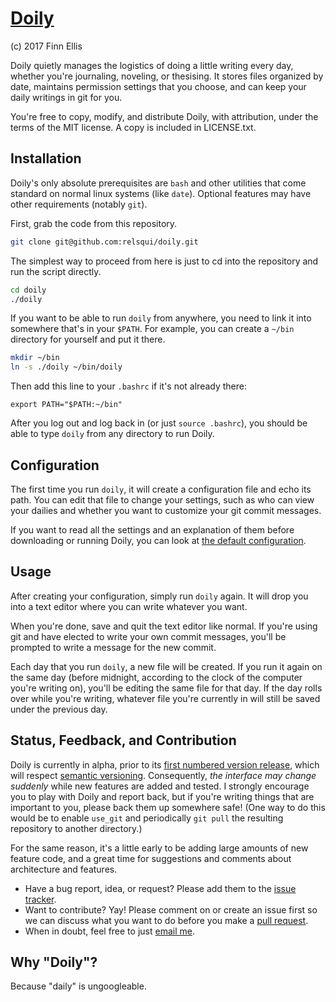 # [Doily](https://github.com/relsqui/doily)
(c) 2017 Finn Ellis

Doily quietly manages the logistics of doing a little writing every day,
whether you're journaling, noveling, or thesising. It stores files organized by
date, maintains permission settings that you choose, and can keep your daily
writings in git for you.

You're free to copy, modify, and distribute Doily, with attribution, under the
terms of the MIT license. A copy is included in LICENSE.txt.


## Installation

Doily's only absolute prerequisites are `bash` and other utilities that come
standard on normal linux systems (like `date`). Optional features may have
other requirements (notably `git`).

First, grab the code from this repository.

```bash
git clone git@github.com:relsqui/doily.git
```

The simplest way to proceed from here is just to cd into the repository and
run the script directly.

```bash
cd doily
./doily
```

If you want to be able to run `doily` from anywhere, you need to link it
into somewhere that's in your `$PATH`. For example, you can create a `~/bin`
directory for yourself and put it there.

```bash
mkdir ~/bin
ln -s ./doily ~/bin/doily
```

Then add this line to your `.bashrc` if it's not already there:

```
export PATH="$PATH:~/bin"
```

After you log out and log back in (or just `source .bashrc`), you should be
able to type `doily` from any directory to run Doily.


## Configuration

The first time you run `doily`, it will create a configuration file and echo
its path.  You can edit that file to change your settings, such as who can
view your dailies and whether you want to customize your git commit messages.

If you want to read all the settings and an explanation of them before
downloading or running Doily, you can look at
[the default configuration](default.cfg).


## Usage

After creating your configuration, simply run `doily` again. It will drop
you into a text editor where you can write whatever you want.

When you're done, save and quit the text editor like normal. If you're using
git and have elected to write your own commit messages, you'll be prompted to
write a message for the new commit.

Each day that you run `doily`, a new file will be created. If you run it again
on the same day (before midnight, according to the clock of the computer
you're writing on), you'll be editing the same file for that day. If the
day rolls over while you're writing, whatever file you're currently in will
still be saved under the previous day.


## Status, Feedback, and Contribution

Doily is currently in alpha, prior to its
[first numbered version release](https://github.com/relsqui/doily/milestone/1),
which will respect [semantic versioning](http://semver.org). Consequently,
*the interface may change suddenly* while new features are added and tested.
I strongly encourage you to play with Doily and report back, but if you're
writing things that are important to you, please back them up somewhere safe!
(One way to do this would be to enable `use_git` and periodically `git pull`
the resulting repository to another directory.)

For the same reason, it's a little early to be adding large amounts of new
feature code, and a great time for suggestions and comments about architecture
and features.

* Have a bug report, idea, or request? Please add them to the
  [issue tracker](https://github.com/relsqui/doily/issues).
* Want to contribute? Yay! Please comment on or create an issue first so we can
  discuss what you want to do before you make a
  [pull request](https://www.thinkful.com/learn/github-pull-request-tutorial/).
* When in doubt, feel free to just [email me](mailto:relsqui@chiliahedron.com).

## Why "Doily"?

Because "daily" is ungoogleable.
